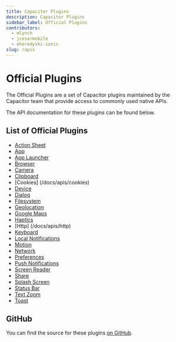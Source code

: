 ```yaml
---
title: Capacitor Plugins
description: Capacitor Plugins
sidebar_label: Official Plugins
contributors:
  - mlynch
  - jcesarmobile
  - ehorodyski-ionic
slug: /apis
---
```


# Official Plugins

The Official Plugins are a set of Capacitor plugins maintained by the Capacitor team that provide access to commonly used native APIs.

The API documentation for these plugins can be found below.

## List of Official Plugins

- [Action Sheet](/docs/apis/action-sheet)
- [App](/docs/apis/app)
- [App Launcher](/docs/apis/app-launcher)
- [Browser](/docs/apis/browser)
- [Camera](/docs/apis/camera)
- [Clipboard](/docs/apis/clipboard)
- [Cookies] (/docs/apis/cookies)
- [Device](/docs/apis/device)
- [Dialog](/docs/apis/dialog)
- [Filesystem](/docs/apis/filesystem)
- [Geolocation](/docs/apis/geolocation)
- [Google Maps](/docs/apis/google-maps)
- [Haptics](/docs/apis/haptics)
- [Http] (/docs/apis/http)
- [Keyboard](/docs/apis/keyboard)
- [Local Notifications](/docs/apis/local-notifications)
- [Motion](/docs/apis/motion)
- [Network](/docs/apis/network)
- [Preferences](/docs/apis/preferences)
- [Push Notifications](/docs/apis/push-notifications)
- [Screen Reader](/docs/apis/screen-reader)
- [Share](/docs/apis/share)
- [Splash Screen](/docs/apis/splash-screen)
- [Status Bar](/docs/apis/status-bar)
- [Text Zoom](/docs/apis/text-zoom)
- [Toast](/docs/apis/toast)

## GitHub

You can find the source for these plugins [on GitHub](https://github.com/ionic-team/capacitor-plugins).
